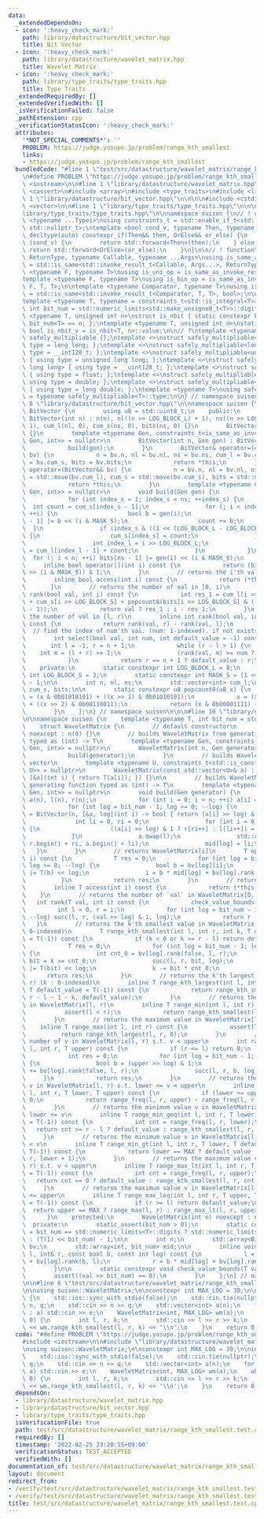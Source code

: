 ```yaml
---
data:
  _extendedDependsOn:
  - icon: ':heavy_check_mark:'
    path: library/datastructure/bit_vector.hpp
    title: Bit Vector
  - icon: ':heavy_check_mark:'
    path: library/datastructure/wavelet_matrix.hpp
    title: Wavelet Matrix
  - icon: ':heavy_check_mark:'
    path: library/type_traits/type_traits.hpp
    title: Type Traits
  _extendedRequiredBy: []
  _extendedVerifiedWith: []
  _isVerificationFailed: false
  _pathExtension: cpp
  _verificationStatusIcon: ':heavy_check_mark:'
  attributes:
    '*NOT_SPECIAL_COMMENTS*': ''
    PROBLEM: https://judge.yosupo.jp/problem/range_kth_smallest
    links:
    - https://judge.yosupo.jp/problem/range_kth_smallest
  bundledCode: "#line 1 \"test/src/datastructure/wavelet_matrix/range_kth_smallest.test.cpp\"\
    \n#define PROBLEM \"https://judge.yosupo.jp/problem/range_kth_smallest\"\n\n#include\
    \ <iostream>\n\n#line 1 \"library/datastructure/wavelet_matrix.hpp\"\n\n\n\n#include\
    \ <cassert>\n#include <array>\n#include <type_traits>\n#include <limits>\n\n#line\
    \ 1 \"library/datastructure/bit_vector.hpp\"\n\n\n\n#include <cstdint>\n#include\
    \ <vector>\n\n#line 1 \"library/type_traits/type_traits.hpp\"\n\n\n\n#line 6 \"\
    library/type_traits/type_traits.hpp\"\n\nnamespace suisen {\n// ! utility\ntemplate\
    \ <typename ...Types>\nusing constraints_t = std::enable_if_t<std::conjunction_v<Types...>,\
    \ std::nullptr_t>;\ntemplate <bool cond_v, typename Then, typename OrElse>\nconstexpr\
    \ decltype(auto) constexpr_if(Then&& then, OrElse&& or_else) {\n    if constexpr\
    \ (cond_v) {\n        return std::forward<Then>(then);\n    } else {\n       \
    \ return std::forward<OrElse>(or_else);\n    }\n}\n\n// ! function\ntemplate <typename\
    \ ReturnType, typename Callable, typename ...Args>\nusing is_same_as_invoke_result\
    \ = std::is_same<std::invoke_result_t<Callable, Args...>, ReturnType>;\ntemplate\
    \ <typename F, typename T>\nusing is_uni_op = is_same_as_invoke_result<T, F, T>;\n\
    template <typename F, typename T>\nusing is_bin_op = is_same_as_invoke_result<T,\
    \ F, T, T>;\n\ntemplate <typename Comparator, typename T>\nusing is_comparator\
    \ = std::is_same<std::invoke_result_t<Comparator, T, T>, bool>;\n\n// ! integral\n\
    template <typename T, typename = constraints_t<std::is_integral<T>>>\nconstexpr\
    \ int bit_num = std::numeric_limits<std::make_unsigned_t<T>>::digits;\ntemplate\
    \ <typename T, unsigned int n>\nstruct is_nbit { static constexpr bool value =\
    \ bit_num<T> == n; };\ntemplate <typename T, unsigned int n>\nstatic constexpr\
    \ bool is_nbit_v = is_nbit<T, n>::value;\n\n// ?\ntemplate <typename T>\nstruct\
    \ safely_multipliable {};\ntemplate <>\nstruct safely_multipliable<int> { using\
    \ type = long long; };\ntemplate <>\nstruct safely_multipliable<long long> { using\
    \ type = __int128_t; };\ntemplate <>\nstruct safely_multipliable<unsigned int>\
    \ { using type = unsigned long long; };\ntemplate <>\nstruct safely_multipliable<unsigned\
    \ long long> { using type = __uint128_t; };\ntemplate <>\nstruct safely_multipliable<float>\
    \ { using type = float; };\ntemplate <>\nstruct safely_multipliable<double> {\
    \ using type = double; };\ntemplate <>\nstruct safely_multipliable<long double>\
    \ { using type = long double; };\ntemplate <typename T>\nusing safely_multipliable_t\
    \ = typename safely_multipliable<T>::type;\n\n} // namespace suisen\n\n\n#line\
    \ 8 \"library/datastructure/bit_vector.hpp\"\n\nnamespace suisen {\n    class\
    \ BitVector {\n        using u8 = std::uint8_t;\n    public:\n        explicit\
    \ BitVector(int n) : n(n), nl((n >> LOG_BLOCK_L) + 1), ns((n >> LOG_BLOCK_S) +\
    \ 1), cum_l(nl, 0), cum_s(ns, 0), bits(ns, 0) {}\n        BitVector() : BitVector(0)\
    \ {}\n        template <typename Gen, constraints_t<is_same_as_invoke_result<bool,\
    \ Gen, int>> = nullptr>\n        BitVector(int n, Gen gen) : BitVector(n) {\n\
    \            build(gen);\n        }\n        BitVector& operator=(const BitVector&\
    \ bv) {\n            n = bv.n, nl = bv.nl, ns = bv.ns, cum_l = bv.cum_l, cum_s\
    \ = bv.cum_s, bits = bv.bits;\n            return *this;\n        }\n        BitVector&\
    \ operator=(BitVector&& bv) {\n            n = bv.n, nl = bv.nl, ns = bv.ns, cum_l\
    \ = std::move(bv.cum_l), cum_s = std::move(bv.cum_s), bits = std::move(bv.bits);\n\
    \            return *this;\n        }\n        template <typename Gen, constraints_t<is_same_as_invoke_result<bool,\
    \ Gen, int>> = nullptr>\n        void build(Gen gen) {\n            int i = 0;\n\
    \            for (int index_s = 1; index_s < ns; ++index_s) {\n              \
    \  int count = cum_s[index_s - 1];\n                for (; i < index_s << LOG_BLOCK_S;\
    \ ++i) {\n                    bool b = gen(i);\n                    bits[index_s\
    \ - 1] |= b << (i & MASK_S);\n                    count += b;\n              \
    \  }\n                if (index_s & ((1 << (LOG_BLOCK_L - LOG_BLOCK_S)) - 1))\
    \ {\n                    cum_s[index_s] = count;\n                } else {\n \
    \                   int index_l = i >> LOG_BLOCK_L;\n                    cum_l[index_l]\
    \ = cum_l[index_l - 1] + count;\n                }\n            }\n          \
    \  for (; i < n; ++i) bits[ns - 1] |= gen(i) << (i & MASK_S);\n        }\n   \
    \     inline bool operator[](int i) const {\n            return (bits[i >> LOG_BLOCK_S]\
    \ >> (i & MASK_S)) & 1;\n        }\n        // returns the i'th val (i: 0-indexed)\n\
    \        inline bool access(int i) const {\n            return (*this)[i];\n \
    \       }\n        // returns the number of val in [0, i)\n        inline int\
    \ rank(bool val, int i) const {\n            int res_1 = cum_l[i >> LOG_BLOCK_L]\
    \ + cum_s[i >> LOG_BLOCK_S] + popcount8(bits[i >> LOG_BLOCK_S] & ((1 << (i & MASK_S))\
    \ - 1));\n            return val ? res_1 : i - res_1;\n        }\n        // returns\
    \ the number of val in [l, r)\n        inline int rank(bool val, int l, int r)\
    \ const {\n            return rank(val, r) - rank(val, l);\n        }\n      \
    \  // find the index of num'th val. (num: 1-indexed). if not exists, returns default_value.\n\
    \        int select(bool val, int num, int default_value = -1) const {\n     \
    \       int l = -1, r = n + 1;\n            while (r - l > 1) {\n            \
    \    int m = (l + r) >> 1;\n                (rank(val, m) >= num ? r : l) = m;\n\
    \            }\n            return r == n + 1 ? default_value : r;\n        }\n\
    \    private:\n        static constexpr int LOG_BLOCK_L = 8;\n        static constexpr\
    \ int LOG_BLOCK_S = 3;\n        static constexpr int MASK_S = (1 << LOG_BLOCK_S)\
    \ - 1;\n\n        int n, nl, ns;\n        std::vector<int> cum_l;\n        std::vector<u8>\
    \ cum_s, bits;\n\n        static constexpr u8 popcount8(u8 x) {\n            x\
    \ = (x & 0b01010101) + ((x >> 1) & 0b01010101);\n            x = (x & 0b00110011)\
    \ + ((x >> 2) & 0b00110011);\n            return (x & 0b00001111) + (x >> 4);\n\
    \        }\n    };\n} // namespace suisen\n\n\n#line 10 \"library/datastructure/wavelet_matrix.hpp\"\
    \n\nnamespace suisen {\n    template <typename T, int bit_num = std::numeric_limits<std::make_unsigned_t<T>>::digits>\n\
    \    struct WaveletMatrix {\n        // default constructor\n        WaveletMatrix()\
    \ noexcept : n(0) {}\n        // builds WaveletMatrix from generating function\
    \ typed as (int) -> T\n        template <typename Gen, constraints_t<is_same_as_invoke_result<T,\
    \ Gen, int>> = nullptr>\n        WaveletMatrix(int n, Gen generator) : n(n) {\n\
    \            build(generator);\n        }\n        // builds WaveletMatrix from\
    \ vector\n        template <typename U, constraints_t<std::is_constructible<T,\
    \ U>> = nullptr>\n        WaveletMatrix(const std::vector<U>& a) : WaveletMatrix(a.size(),\
    \ [&a](int i) { return T(a[i]); }) {}\n\n        // builds WaveletMatrix from\
    \ generating function typed as (int) -> T\n        template <typename Gen, constraints_t<is_same_as_invoke_result<T,\
    \ Gen, int>> = nullptr>\n        void build(Gen generator) {\n            std::vector<T>\
    \ a(n), l(n), r(n);\n            for (int i = 0; i < n; ++i) a[i] = generator(i);\n\
    \            for (int log = bit_num - 1; log >= 0; --log) {\n                bv[log]\
    \ = BitVector(n, [&a, log](int i) -> bool { return (a[i] >> log) & 1; });\n  \
    \              int li = 0, ri = 0;\n                for (int i = 0; i < n; ++i)\
    \ {\n                    ((a[i] >> log) & 1 ? r[ri++] : l[li++]) = a[i];\n   \
    \             }\n                a.swap(l);\n                std::copy(r.begin(),\
    \ r.begin() + ri, a.begin() + li);\n                mid[log] = li;\n         \
    \   }\n        }\n        // returns WaveletMatrix[i]\n        T operator[](int\
    \ i) const {\n            T res = 0;\n            for (int log = bit_num - 1;\
    \ log >= 0; --log) {\n                bool b = bv[log][i];\n                res\
    \ |= T(b) << log;\n                i = b * mid[log] + bv[log].rank(b, i);\n  \
    \          }\n            return res;\n        }\n        // returns WaveletMatrix[i]\n\
    \        inline T access(int i) const {\n            return (*this)[i];\n    \
    \    }\n        // returns the number of `val` in WaveletMatrix[0, i).\n     \
    \   int rank(T val, int i) const {\n            check_value_bounds(val);\n   \
    \         int l = 0, r = i;\n            for (int log = bit_num - 1; log >= 0;\
    \ --log) succ(l, r, (val >> log) & 1, log);\n            return r - l;\n     \
    \   }\n        // returns the k'th smallest value in WaveletMatrix[l, r) (k :\
    \ 0-indexed)\n        T range_kth_smallest(int l, int r, int k, T default_value\
    \ = T(-1)) const {\n            if (k < 0 or k >= r - l) return default_value;\n\
    \            T res = 0;\n            for (int log = bit_num - 1; log >= 0; --log)\
    \ {\n                int cnt_0 = bv[log].rank(false, l, r);\n                bool\
    \ bit = k >= cnt_0;\n                succ(l, r, bit, log);\n                res\
    \ |= T(bit) << log;\n                k -= bit * cnt_0;\n            }\n      \
    \      return res;\n        }\n        // returns the k'th largest value in WaveletMatrix[l,\
    \ r) (k : 0-indexed)\n        inline T range_kth_largest(int l, int r, int k,\
    \ T default_value = T(-1)) const {\n            return range_kth_smallest(l, r,\
    \ r - l - 1 - k, default_value);\n        }\n        // returns the minimum value\
    \ in WaveletMatrix[l, r)\n        inline T range_min(int l, int r) const {\n \
    \           assert(l < r);\n            return range_kth_smallest(l, r, 0);\n\
    \        }\n        // returns the maximum value in WaveletMatrix[l, r)\n    \
    \    inline T range_max(int l, int r) const {\n            assert(l < r);\n  \
    \          return range_kth_largest(l, r, 0);\n        }\n        // returns the\
    \ number of v in WaveletMatrix[l, r) s.t. v < upper\n        int range_freq(int\
    \ l, int r, T upper) const {\n            if (r <= l) return 0;\n            check_value_bounds(upper);\n\
    \            int res = 0;\n            for (int log = bit_num - 1; log >= 0; --log)\
    \ {\n                bool b = (upper >> log) & 1;\n                if (b) res\
    \ += bv[log].rank(false, l, r);\n                succ(l, r, b, log);\n       \
    \     }\n            return res;\n        }\n        // returns the number of\
    \ v in WaveletMatrix[l, r) s.t. lower <= v < upper\n        inline int range_freq(int\
    \ l, int r, T lower, T upper) const {\n            if (lower >= upper) return\
    \ 0;\n            return range_freq(l, r, upper) - range_freq(l, r, lower);\n\
    \        }\n        // returns the minimum value v in WaveletMatrix[l, r) s.t.\
    \ lower <= v\n        inline T range_min_geq(int l, int r, T lower, T default_value\
    \ = T(-1)) const {\n            int cnt = range_freq(l, r, lower);\n         \
    \   return cnt >= r - l ? default_value : range_kth_smallest(l, r, cnt);\n   \
    \     }\n        // returns the minimum value v in WaveletMatrix[l, r) s.t. lower\
    \ < v\n        inline T range_min_gt(int l, int r, T lower, T default_value =\
    \ T(-1)) const {\n            return lower == MAX ? default_value : range_min_geq(l,\
    \ r, lower + 1);\n        }\n        // returns the maximum value v in WaveletMatrix[l,\
    \ r) s.t. v < upper\n        inline T range_max_lt(int l, int r, T upper, T default_value\
    \ = T(-1)) const {\n            int cnt = range_freq(l, r, upper);\n         \
    \   return cnt == 0 ? default_value : range_kth_smallest(l, r, cnt - 1);\n   \
    \     }\n        // returns the maximum value v in WaveletMatrix[l, r) s.t. v\
    \ <= upper\n        inline T range_max_leq(int l, int r, T upper, T default_value\
    \ = T(-1)) const {\n            if (r >= l) return default_value;\n          \
    \  return upper == MAX ? range_max(l, r) : range_max_lt(l, r, upper + 1);\n  \
    \      }\n    protected:\n        WaveletMatrix(int n) noexcept : n(n) {}\n  \
    \  private:\n        static_assert(bit_num > 0);\n        static constexpr T MAX\
    \ = bit_num == std::numeric_limits<T>::digits ? std::numeric_limits<T>::max()\
    \ : (T(1) << bit_num) - 1;\n\n        int n;\n        std::array<BitVector, bit_num>\
    \ bv;\n        std::array<int, bit_num> mid;\n\n        inline void succ(int&\
    \ l, int& r, const bool b, const int log) const {\n            l = b * mid[log]\
    \ + bv[log].rank(b, l);\n            r = b * mid[log] + bv[log].rank(b, r);\n\
    \        }\n\n        static constexpr void check_value_bounds(T val) {\n    \
    \        assert((val >> bit_num) == 0);\n        }\n    };\n} // namespace suisen\n\
    \n\n#line 6 \"test/src/datastructure/wavelet_matrix/range_kth_smallest.test.cpp\"\
    \n\nusing suisen::WaveletMatrix;\n\nconstexpr int MAX_LOG = 30;\n\nint main()\
    \ {\n    std::ios::sync_with_stdio(false);\n    std::cin.tie(nullptr);\n    int\
    \ n, q;\n    std::cin >> n >> q;\n    std::vector<int> a(n);\n    for (auto &e\
    \ : a) std::cin >> e;\n    WaveletMatrix<int, MAX_LOG> wm(a);\n    while (q -->\
    \ 0) {\n        int l, r, k;\n        std::cin >> l >> r >> k;\n        std::cout\
    \ << wm.range_kth_smallest(l, r, k) << '\\n';\n    }\n    return 0;\n}\n"
  code: "#define PROBLEM \"https://judge.yosupo.jp/problem/range_kth_smallest\"\n\n\
    #include <iostream>\n\n#include \"library/datastructure/wavelet_matrix.hpp\"\n\
    \nusing suisen::WaveletMatrix;\n\nconstexpr int MAX_LOG = 30;\n\nint main() {\n\
    \    std::ios::sync_with_stdio(false);\n    std::cin.tie(nullptr);\n    int n,\
    \ q;\n    std::cin >> n >> q;\n    std::vector<int> a(n);\n    for (auto &e :\
    \ a) std::cin >> e;\n    WaveletMatrix<int, MAX_LOG> wm(a);\n    while (q -->\
    \ 0) {\n        int l, r, k;\n        std::cin >> l >> r >> k;\n        std::cout\
    \ << wm.range_kth_smallest(l, r, k) << '\\n';\n    }\n    return 0;\n}"
  dependsOn:
  - library/datastructure/wavelet_matrix.hpp
  - library/datastructure/bit_vector.hpp
  - library/type_traits/type_traits.hpp
  isVerificationFile: true
  path: test/src/datastructure/wavelet_matrix/range_kth_smallest.test.cpp
  requiredBy: []
  timestamp: '2022-02-25 23:20:55+09:00'
  verificationStatus: TEST_ACCEPTED
  verifiedWith: []
documentation_of: test/src/datastructure/wavelet_matrix/range_kth_smallest.test.cpp
layout: document
redirect_from:
- /verify/test/src/datastructure/wavelet_matrix/range_kth_smallest.test.cpp
- /verify/test/src/datastructure/wavelet_matrix/range_kth_smallest.test.cpp.html
title: test/src/datastructure/wavelet_matrix/range_kth_smallest.test.cpp
---
```

